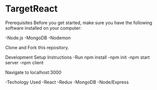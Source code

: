 # TargetReact
Prerequisites
Before you get started, make sure you have the following software installed on your computer:

-Node.js
-MongoDB
-Nodemon

Clone and Fork this repository.

Development Setup Instructions
-Run npm install
-npm init
-npm start server
-npm client


Navigate to localhost:3000

-Techology Used
-React
-Redux
-MongoDB
-Node/Express

